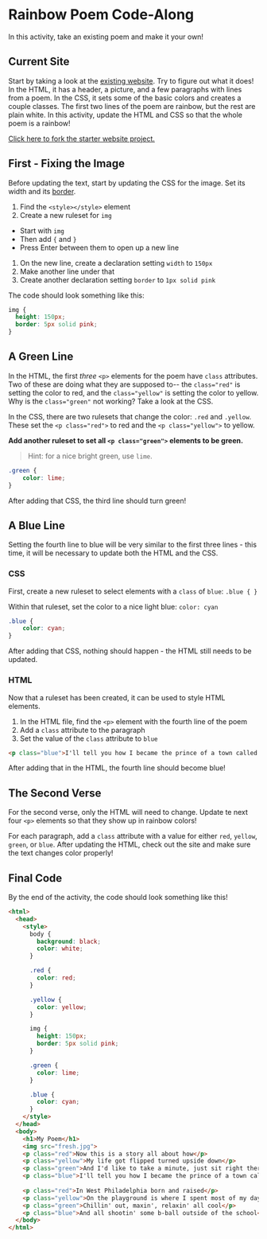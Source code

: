 # Rainbow Poem Code-Along
In this activity, take an existing poem and make it your own!

## Current Site
Start by taking a look at the [existing website](https://freshprince.hylandoutreach.repl.co/). Try to figure out what it does! In the HTML, it has a header, a picture, and a few paragraphs with lines from a poem. In the CSS, it sets some of the basic colors and creates a couple classes. The first two lines of the poem are rainbow, but the rest are plain white. In this activity, update the HTML and CSS so that the whole poem is a rainbow!

[Click here to fork the starter website project.](https://replit.com/@HylandOutreach/FreshPrince#index.html)

## First - Fixing the Image
Before updating the text, start by updating the CSS for the image. Set its width and its [border](https://www.w3schools.com/css/css_border.asp).

1. Find the `<style></style>` element
1. Create a new ruleset for `img`
  - Start with `img`
  - Then add `{` and `}`
  - Press Enter between them to open up a new line
1. On the new line, create a declaration setting `width` to `150px`
1. Make another line under that
1. Create another declaration setting `border` to `1px solid pink`

The code should look something like this:

```css
img {
  height: 150px;
  border: 5px solid pink;
}
```

## A Green Line
In the HTML, the first _three_ `<p>` elements for the poem have `class` attributes. Two of these are doing what they are supposed to-- the `class="red"` is setting the color to red, and the `class="yellow"` is setting the color to yellow. Why is the `class="green"` not working? Take a look at the CSS.

In the CSS, there are two rulesets that change the color: `.red` and `.yellow`. These set the `<p class="red">` to red and the `<p class="yellow">` to yellow.

**Add another ruleset to set all `<p class="green">` elements to be green.**

>Hint: for a nice bright green, use `lime`.

```css
.green {
    color: lime;
}
```

After adding that CSS, the third line should turn green!

## A Blue Line
Setting the fourth line to blue will be very similar to the first three lines - this time, it will be necessary to update both the HTML and the CSS.

### CSS
First, create a new ruleset to select elements with a `class` of `blue`: `.blue { }`

Within that ruleset, set the color to a nice light blue: `color: cyan`

```css
.blue {
    color: cyan;
}
```

After adding that CSS, nothing should happen - the HTML still needs to be updated.

### HTML
Now that a ruleset has been created, it can be used to style HTML elements.

1. In the HTML file, find the `<p>` element with the fourth line of the poem
1. Add a `class` attribute to the paragraph
1. Set the value of the `class` attribute to `blue`

```html
<p class="blue">I'll tell you how I became the prince of a town called Bel-Air</p>
```

After adding that in the HTML, the fourth line should become blue!

## The Second Verse
For the second verse, only the HTML will need to change. Update te next four `<p>` elements so that they show up in rainbow colors!

For each paragraph, add a `class` attribute with a value for either `red`, `yellow`, `green`, or `blue`. After updating the HTML, check out the site and make sure the text changes color properly!

## Final Code
By the end of the activity, the code should look something like this!

```html
<html>
  <head>
    <style>
      body {
        background: black;
        color: white;
      }

      .red {
        color: red;
      }

      .yellow {
        color: yellow;
      }

      img {
        height: 150px;
        border: 5px solid pink;
      }

      .green {
        color: lime;
      }

      .blue {
        color: cyan;
      }
    </style>
  </head>
  <body>
    <h1>My Poem</h1>
    <img src="fresh.jpg">
    <p class="red">Now this is a story all about how</p>
    <p class="yellow">My life got flipped turned upside down</p>
    <p class="green">And I'd like to take a minute, just sit right there</p>
    <p class="blue">I'll tell you how I became the prince of a town called Bel-Air</p>
    
    <p class="red">In West Philadelphia born and raised</p>
    <p class="yellow">On the playground is where I spent most of my days</p>
    <p class="green">Chillin' out, maxin', relaxin' all cool</p>
    <p class="blue">And all shootin' some b-ball outside of the school</p>
  </body>
</html>
```
